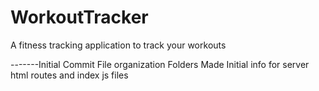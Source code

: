 # WorkoutTracker

A fitness tracking application to track your workouts

-------Initial Commit
File organization
Folders Made
Initial info for server html routes and index js files
